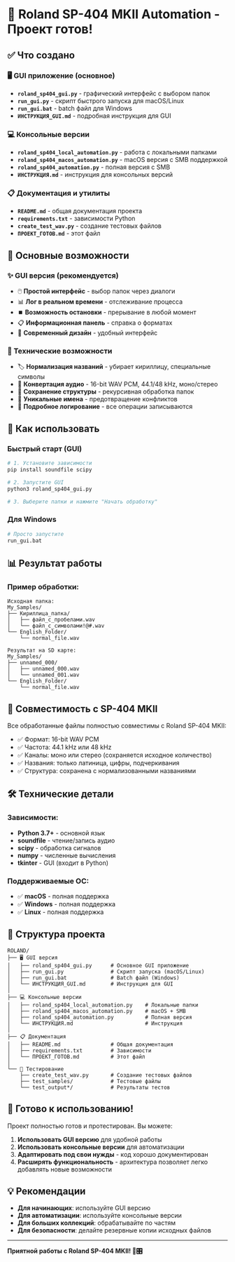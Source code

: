 # 🎉 Roland SP-404 MKII Automation - Проект готов!

## ✅ Что создано

### 🖥️ GUI приложение (основное)
- **`roland_sp404_gui.py`** - графический интерфейс с выбором папок
- **`run_gui.py`** - скрипт быстрого запуска для macOS/Linux
- **`run_gui.bat`** - batch файл для Windows
- **`ИНСТРУКЦИЯ_GUI.md`** - подробная инструкция для GUI

### 💻 Консольные версии
- **`roland_sp404_local_automation.py`** - работа с локальными папками
- **`roland_sp404_macos_automation.py`** - macOS версия с SMB поддержкой
- **`roland_sp404_automation.py`** - полная версия с SMB
- **`ИНСТРУКЦИЯ.md`** - инструкция для консольных версий

### 📋 Документация и утилиты
- **`README.md`** - общая документация проекта
- **`requirements.txt`** - зависимости Python
- **`create_test_wav.py`** - создание тестовых файлов
- **`ПРОЕКТ_ГОТОВ.md`** - этот файл

## 🎯 Основные возможности

### ✨ GUI версия (рекомендуется)
- 🖱️ **Простой интерфейс** - выбор папок через диалоги
- 📊 **Лог в реальном времени** - отслеживание процесса
- ⏹️ **Возможность остановки** - прерывание в любой момент
- 📋 **Информационная панель** - справка о форматах
- 🎨 **Современный дизайн** - удобный интерфейс

### 🔧 Технические возможности
- 🏷️ **Нормализация названий** - убирает кириллицу, специальные символы
- 🎵 **Конвертация аудио** - 16-bit WAV PCM, 44.1/48 kHz, моно/стерео
- 📁 **Сохранение структуры** - рекурсивная обработка папок
- 🔄 **Уникальные имена** - предотвращение конфликтов
- 📝 **Подробное логирование** - все операции записываются

## 🚀 Как использовать

### Быстрый старт (GUI)
```bash
# 1. Установите зависимости
pip install soundfile scipy

# 2. Запустите GUI
python3 roland_sp404_gui.py

# 3. Выберите папки и нажмите "Начать обработку"
```

### Для Windows
```bash
# Просто запустите
run_gui.bat
```

## 📊 Результат работы

### Пример обработки:
```
Исходная папка:
My_Samples/
├── Кириллица_папка/
│   ├── файл_с_пробелами.wav
│   └── файл_с_символами!@#.wav
└── English_Folder/
    └── normal_file.wav

Результат на SD карте:
My_Samples/
├── unnamed_000/
│   ├── unnamed_000.wav
│   └── unnamed_001.wav
└── English_Folder/
    └── normal_file.wav
```

## 🎵 Совместимость с SP-404 MKII

Все обработанные файлы полностью совместимы с Roland SP-404 MKII:
- ✅ Формат: 16-bit WAV PCM
- ✅ Частота: 44.1 kHz или 48 kHz
- ✅ Каналы: моно или стерео (сохраняется исходное количество)
- ✅ Названия: только латиница, цифры, подчеркивания
- ✅ Структура: сохранена с нормализованными названиями

## 🛠️ Технические детали

### Зависимости:
- **Python 3.7+** - основной язык
- **soundfile** - чтение/запись аудио
- **scipy** - обработка сигналов
- **numpy** - численные вычисления
- **tkinter** - GUI (входит в Python)

### Поддерживаемые ОС:
- ✅ **macOS** - полная поддержка
- ✅ **Windows** - полная поддержка
- ✅ **Linux** - полная поддержка

## 📁 Структура проекта

```
ROLAND/
├── 🖥️ GUI версия
│   ├── roland_sp404_gui.py      # Основное GUI приложение
│   ├── run_gui.py               # Скрипт запуска (macOS/Linux)
│   ├── run_gui.bat              # Batch файл (Windows)
│   └── ИНСТРУКЦИЯ_GUI.md        # Инструкция для GUI
│
├── 💻 Консольные версии
│   ├── roland_sp404_local_automation.py    # Локальные папки
│   ├── roland_sp404_macos_automation.py    # macOS + SMB
│   ├── roland_sp404_automation.py          # Полная версия
│   └── ИНСТРУКЦИЯ.md                       # Инструкция
│
├── 📋 Документация
│   ├── README.md                # Общая документация
│   ├── requirements.txt         # Зависимости
│   └── ПРОЕКТ_ГОТОВ.md          # Этот файл
│
└── 🧪 Тестирование
    ├── create_test_wav.py       # Создание тестовых файлов
    ├── test_samples/            # Тестовые файлы
    └── test_output*/            # Результаты тестов
```

## 🎉 Готово к использованию!

Проект полностью готов и протестирован. Вы можете:

1. **Использовать GUI версию** для удобной работы
2. **Использовать консольные версии** для автоматизации
3. **Адаптировать под свои нужды** - код хорошо документирован
4. **Расширять функциональность** - архитектура позволяет легко добавлять новые возможности

## 💡 Рекомендации

- **Для начинающих**: используйте GUI версию
- **Для автоматизации**: используйте консольные версии
- **Для больших коллекций**: обрабатывайте по частям
- **Для безопасности**: делайте резервные копии исходных файлов

---

**Приятной работы с Roland SP-404 MKII! 🎵🎛️**
